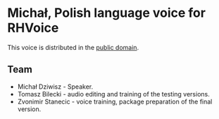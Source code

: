 # Michał, Polish language voice for RHVoice
This voice is distributed in the [public domain](https://creativecommons.org/publicdomain/zero/1.0//).

## Team
- Michał Dziwisz - Speaker.
- Tomasz Bilecki - audio editing and training of the testing versions.
- Zvonimir Stanecic - voice training, package preparation of the final version.
